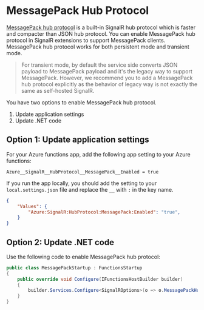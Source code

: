# MessagePack Hub Protocol

[MessagePack hub protocol](https://learn.microsoft.com/aspnet/core/signalr/messagepackhubprotocol?view=aspnetcore-7.0) is a built-in SignalR hub protocol which is faster and compacter than JSON hub protocol. You can enable MessagePack hub protocol in SignalR extensions to support MessagePack clients. MessagePack hub protocol works for both persistent mode and transient mode.

> For transient mode, by default the service side converts JSON payload to MessagePack payload and it's the legacy way to support MessagePack. However, we recommend you to add a MessagePack hub protocol explicitly as the behavior of legacy way is not exactly the same as self-hosted SignalR.

You have two options to enable MessagePack hub protocol.

1. Update application settings
2. Update .NET code

## Option 1: Update application settings

For your Azure functions app, add the following app setting to your Azure functions:
```
Azure__SignalR__HubProtocol__MessagePack__Enabled = true
```

If you run the app locally, you should add the setting to your `local.settings.json` file and replace the `__` with `:` in the key name.
```json
{
    "Values": {
        "Azure:SignalR:HubProtocol:MessagePack:Enabled": "true",
    }
}

```

## Option 2: Update .NET code

Use the following code to enable MessagePack hub protocol:
```C# Snippet:MessagePackCustomization
public class MessagePackStartup : FunctionsStartup
{
    public override void Configure(IFunctionsHostBuilder builder)
    {
        builder.Services.Configure<SignalROptions>(o => o.MessagePackHubProtocol = new MessagePackHubProtocol());
    }
}
```